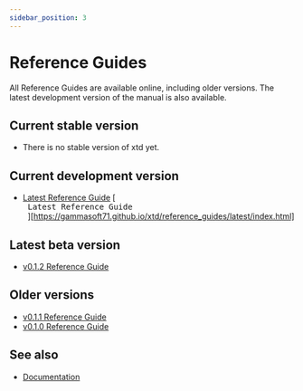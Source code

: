 ```yaml
---
sidebar_position: 3
---
```


# Reference Guides

All Reference Guides are available online, including older versions. 
The latest development version of the manual is also available.

## Current stable version

* There is no stable version of xtd yet.

## Current development version

* [Latest Reference Guide](https://gammasoft71.github.io/xtd/reference_guides/latest/index.html)
[<kbd> <br> Latest Reference Guide <br> </kbd>][https://gammasoft71.github.io/xtd/reference_guides/latest/index.html]

## Latest beta version

* [v0.1.2 Reference Guide](https://gammasoft71.github.io/xtd/reference_guides/v0.1.2/index.html)

## Older versions

* [v0.1.1 Reference Guide](https://gammasoft71.github.io/xtd/reference_guides/v0.1.1/index.html)
* [v0.1.0 Reference Guide](https://gammasoft71.github.io/xtd/reference_guides/v0.1.0/index.html)


## See also

- [Documentation](/docs/documentation)
